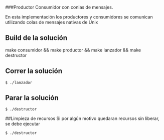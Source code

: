 ###Productor Consumidor con conlas de mensajes.

En esta implementación los productores y consumidores se comunican utilizando colas de mensajes nativas de Unix

## Build de la solución

make consumidor && make productor && make lanzador && make destructor

## Correr la solución


```{r, engine='bash'}
$ ./lanzador
```

## Parar la solución


```{r, engine='bash'}
$ ./destructor
```

##Limpieza de recursos
Si por algún motivo quedaran recursos sin liberar, se debe ejecutar


```{r, engine='bash'}
$ ./destructor
```